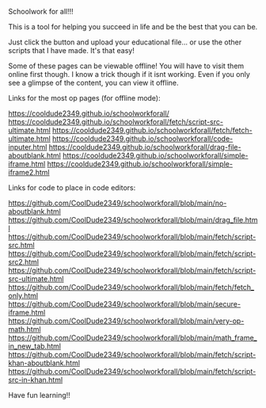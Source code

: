 Schoolwork for all!!! 

This is a tool for helping you succeed in life and be the best that you can be. 

Just click the button and upload your educational file... or use the other scripts that I have made. It's that easy!

Some of these pages can be viewable offline! You will have to visit them online first though. I know a trick though if it isnt working. Even if you only see a glimpse of the content, you can view it offline. 

Links for the most op pages (for offline mode): 

https://cooldude2349.github.io/schoolworkforall/
https://cooldude2349.github.io/schoolworkforall/fetch/script-src-ultimate.html
https://cooldude2349.github.io/schoolworkforall/fetch/fetch-ultimate.html
https://cooldude2349.github.io/schoolworkforall/code-inputer.html
https://cooldude2349.github.io/schoolworkforall/drag-file-aboutblank.html
https://cooldude2349.github.io/schoolworkforall/simple-iframe.html
https://cooldude2349.github.io/schoolworkforall/simple-iframe2.html

Links for code to place in code editors:

https://github.com/CoolDude2349/schoolworkforall/blob/main/no-aboutblank.html
https://github.com/CoolDude2349/schoolworkforall/blob/main/drag_file.html
https://github.com/CoolDude2349/schoolworkforall/blob/main/fetch/script-src.html
https://github.com/CoolDude2349/schoolworkforall/blob/main/fetch/script-src2.html
https://github.com/CoolDude2349/schoolworkforall/blob/main/fetch/script-src-ultimate.html
https://github.com/CoolDude2349/schoolworkforall/blob/main/fetch/fetch_only.html
https://github.com/CoolDude2349/schoolworkforall/blob/main/secure-iframe.html
https://github.com/CoolDude2349/schoolworkforall/blob/main/very-op-math.html
https://github.com/CoolDude2349/schoolworkforall/blob/main/math_frame_in_new_tab.html
https://github.com/CoolDude2349/schoolworkforall/blob/main/fetch/script-khan-aboutblank.html
https://github.com/CoolDude2349/schoolworkforall/blob/main/fetch/script-src-in-khan.html

Have fun learning!!
